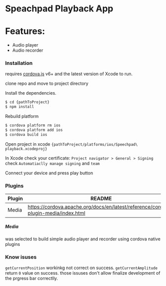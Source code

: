 # Speachpad Playback App

#  Features:

  - Audio player
  - Audio recorder

### Installation

requires [cordova.js](https://cordova.apache.org/) v6+ and the latest version of Xcode to run.

clone repo and move to project directory

Install the dependencies.

```sh
$ cd {pathToProject}
$ npm install
```

Rebuild platform

```sh
$ cordova platform rm ios
$ cordova platform add ios
$ cordova build ios
```

Open project in xcode `{pathToProject/platforms/ios/Speechpad\ playback.xcodeproj}`

In Xcode check your certificate:
`Project navigator > General > Signing`
check `Automatiaclly manage signing`
and  `team`

Connect your device and press play button

### Plugins

| Plugin | README |
| ------ | ------ |
| Media | https://cordova.apache.org/docs/en/latest/reference/cordova-plugin-media/index.html

##### Media
was selected to build simple audio player and recorder using cordova native plugins



### Know isuses
`getCurrentPosition` workinkg not correct on success.
`getCurrentAmplitude` return `0` value on success.
those issuses don't allow finalize development of the prgress bar correctlly.